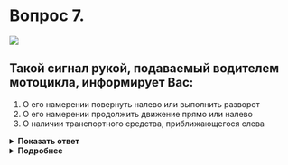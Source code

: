 # Вопрос 7.

![](https://s.drom.ru/i24228/pdd/tickets/2016/1543885404.jpg)

## Такой сигнал рукой, подаваемый водителем мотоцикла, информирует Вас:

1. О его намерении повернуть налево или выполнить разворот
2. О его намерении продолжить движение прямо или налево
3. О наличии транспортного средства, приближающегося слева

<details>
<summary><b>Показать ответ</b></summary>
Правильный ответ: 1
</details>
<details>
<summary><b>Подробнее</b></summary>
Сигналу левого поворота (разворота) соответствует вытянутая в сторону левая рука. Может использоваться для такого сигнала и правая вытянутая рука, но согнутая в локте под прямым углом вверх.
(Пункт 8.1 ПДД)
</details>